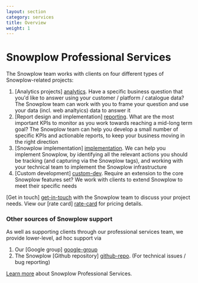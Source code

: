 ```yaml
---
layout: section
category: services
title: Overview
weight: 1
---
```


# Snowplow Professional Services

The Snowplow team works with clients on four different types of Snowplow-related projects:

1. [Analytics projects] [analytics]. Have a specific business question that you'd like to answer using your customer / platform / catalogue data? The Snowplow team can work with you to frame your question and use your data (incl. web analtyics) data to answer it
2. [Report design and implementation] [reporting]. What are the most important KPIs to monitor as you work towards reaching a mid-long term goal? The Snowplow team can help you develop a small number of specific KPIs and actionable reports, to keep your business moving in the right direction
3. [Snowplow implementation] [implementation]. We can help you implement Snowplow, by identifying all the relevant actions you should be tracking (and capturing via the Snowplow tags), and working with your technical team to implement the Snowplow infrastructure
4. [Custom development] [custom-dev]. Require an extension to the core Snowplow features set? We work with clients to extend Snowplow to meet their specific needs

[Get in touch] [get-in-touch] with the Snowplow team to discuss your project needs. View our [rate card] [rate-card] for pricing details. 

### Other sources of Snowplow support

As well as supporting clients through our professional services team, we provide lower-level, ad hoc support via

1. Our [Google group] [google-group]
2. The Snowplow [Github repository] [github-repo]. (For technical issues / bug reporting)

[Learn more][analytics] about Snowplow Professional Services.

[analytics]: analytics.html
[reporting]: reporting.html
[implementation]: implementation.html
[custom-dev]: custom-development.html
[rate-card]: rate-card.html
[google-group]: https://groups.google.com/forum/#!forum/snowplow-user
[github-repo]: http://github.com/snowplow/snowplow
[get-in-touch]: /contact/index.html 